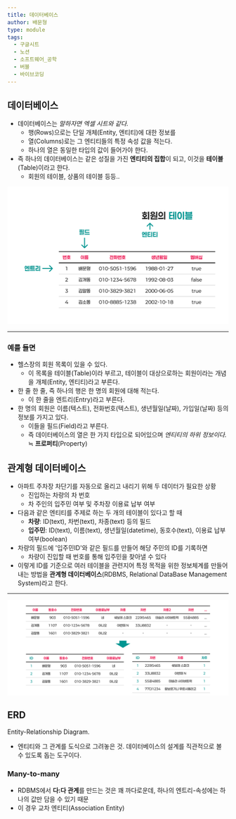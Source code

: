 ```yaml
---
title: 데이터베이스
author: 배문형
type: module
tags:
  - 구글시트
  - 노션
  - 소프트웨어_공학
  - 버블
  - 바이브코딩
---
```

## 데이터베이스

- 데이터베이스는 *말하자면 엑셀 시트와 같다.*
	- 행(Rows)으로는 단일 개체(Entity, 엔티티)에 대한 정보를
	- 열(Columns)로는 그 엔티티들의 특정 속성 값을 적는다.
	- 하나의 열은 동일한 타입의 값이 들어가야 한다.
- 즉 하나의 데이터베이스는 같은 성질을 가진 **엔티티의 집합**이 되고, 이것을 **테이블**(Table)이라고 한다. 
	- 회원의 테이블, 상품의 테이블 등등..

![](../attachments/database-members_table.png)

---

### 예를 들면

- 헬스장의 회원 목록이 있을 수 있다.
	- 이 목록을 테이블(Table)이라 부르고, 테이블이 대상으로하는 회원이라는 개념을 개체(Entity, 엔티티)라고 부른다.
- 한 줄 한 줄, 즉 하나의 행은 한 명의 회원에 대해 적는다.
	- 이 한 줄을 엔트리(Entry)라고 부른다.
- 한 명의 회원은 이름(텍스트), 전화번호(텍스트), 생년월일(날짜), 가입일(날짜) 등의 정보를 가지고 있다. 
	- 이들을 필드(Field)라고 부른다. 
	- 즉 데이터베이스의 열은 한 가지 타입으로 되어있으며 *엔티티의 하위 정보이다.* ≒ **프로퍼티**(Property)

## 관계형 데이터베이스

- 아파트 주차장 차단기를 자동으로 올리고 내리기 위해 두 데이터가 필요한 상황
	- 진입하는 차량의 차 번호
	- 차 주인의 입주민 여부 및 주차장 이용료 납부 여부
- 다음과 같은 엔티티를 주제로 하는 두 개의 테이블이 있다고 할 때
	- **차량**: ID(text), 차번(text), 차종(text) 등의 필드
	- **입주민**: ID(text), 이름(text), 생년월일(datetime), 동호수(text), 이용료 납부 여부(boolean)
- 차량의 필드에 '입주민ID'와 같은 필드를 만들어 해당 주민의 ID를 기록하면
	- 차량이 진입할 때 번호를 통해 입주민을 찾아낼 수 있다
- 이렇게 ID를 기준으로 여러 테이블을 관련지어 특정 목적을 위한 정보체계를 만들어내는 방법을 **관계형 데이터베이스**(RDBMS, Relational DataBase Management System)라고 한다.

---

![](../attachments/database-relation.png)

## ERD

Entity-Relationship Diagram.

- 엔티티와 그 관계를 도식으로 그려놓은 것. 데이터베이스의 설계를 직관적으로 볼 수 있도록 돕는 도구이다.

### Many-to-many

- RDBMS에서 **다:다 관계**를 만드는 것은 꽤 까다로운데, 하나의 엔트리-속성에는 하나의 값만 담을 수 있기 때문
- 이 경우 교차 엔티티(Association Entity) 